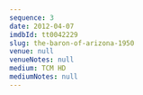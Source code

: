 ```yaml
---
sequence: 3
date: 2012-04-07
imdbId: tt0042229
slug: the-baron-of-arizona-1950
venue: null
venueNotes: null
medium: TCM HD
mediumNotes: null
---
```


